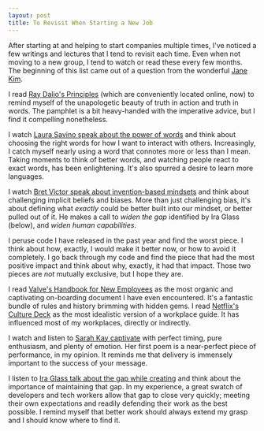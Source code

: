 ```yaml
---
layout: post
title: To Revisit When Starting a New Job
---
```


After starting at and helping to start companies multiple times, I've noticed a few writings and lectures that I tend to revisit each time. Even when not moving to a new group, I tend to watch or read these every few months. The beginning of this list came out of a question from the wonderful [Jane Kim][7].

I read [Ray Dalio's Principles][0] (which are conveniently located online, now) to remind myself of the unapologetic beauty of truth in action and truth in words. The pamphlet is a bit heavy-handed with the imperative advice, but I find it compelling nonetheless.

I watch [Laura Savino speak about the power of words][1] and think about choosing the right words for how I want to interact with others. Increasingly, I catch myself nearly using a word that connotes more or less than I mean. Taking moments to think of better words, and watching people react to exact words, has been enlightening. It's also spurred a desire to learn more languages.

I watch [Bret Victor speak about invention-based mindsets][2] and think about challenging implicit beliefs and biases. More than just challenging bias, it's about defining what _exactly_ could be better built into our mindset, or better pulled out of it. He makes a call to _widen the gap_ identified by Ira Glass (below), and _widen human capabilities_.

I peruse code I have released in the past year and find the worst piece. I think about how, exactly, I would make it better now, or how to avoid it completely. I go back through my code and find the piece that had the most positive impact and think about why, exactly, it had that impact. Those two pieces are _not_ mutually exclusive, but I hope they are.

I read [Valve's Handbook for New Employees][3] as the most organic and captivating on-boarding document I have even encountered. It's a fantastic bundle of rules and history brimming with hidden gems. I read [Netflix's Culture Deck][4] as the most idealistic version of a workplace guide. It has influenced most of my workplaces, directly or indirectly.

I watch and listen to [Sarah Kay captivate][6] with perfect timing, pure enthusiasm, and plenty of emotion. Her first poem is a near-perfect piece of performance, in my opinion. It reminds me that delivery is immensely important to the success of your message.

I listen to [Ira Glass talk about the gap while creating][5] and think about the importance of maintaining that gap. In my experience, a great swatch of developers and tech workers allow that gap to close very quickly; meeting their own expectations and readily defending their work as the best possible. I remind myself that better work should always extend my grasp and I should know where to find it.

[0]: https://www.principles.com
[1]: https://vimeo.com/112107650
[2]: https://vimeo.com/36579366
[3]: http://www.valvesoftware.com/company/Valve_Handbook_LowRes.pdf
[4]: http://www.slideshare.net/reed2001/culture-1798664
[5]: https://vimeo.com/85040589
[6]: https://www.youtube.com/watch?v=0snNB1yS3IE
[7]: https://twitter.com/happygeometry

